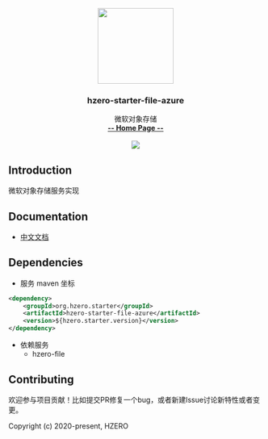 <p align="center">
    <img src="https://file.open.hand-china.com/hsop-image/doc_classify/0/fed03e0fcb9d4a408d5be052fced12d1/hzero.png" width="150">
    <h3><p style="text-align:center">hzero-starter-file-azure</p></h3>
    <p align="center">
        微软对象存储
        <br>
        <a href="http://open.hand-china.com/document-center/doc/component/122/10457?doc_id=5272"><strong>-- Home Page --</strong></a>
        <br>
        <br>
         <a href="http://www.apache.org/licenses/LICENSE-2.0">
             <img src="https://img.shields.io/github/license/alibaba/arthas.svg" >
         </a>
    </p>    
</p>


## Introduction
微软对象存储服务实现


## Documentation
- [中文文档](http://open.hand-china.com/document-center/doc/component/122/10457?doc_id=5272)

## Dependencies

* 服务 maven 坐标

```xml
<dependency>
    <groupId>org.hzero.starter</groupId>
    <artifactId>hzero-starter-file-azure</artifactId>
    <version>${hzero.starter.version}</version>
</dependency>
```

* 依赖服务
    - hzero-file

## Contributing

欢迎参与项目贡献！比如提交PR修复一个bug，或者新建Issue讨论新特性或者变更。

Copyright (c) 2020-present, HZERO
